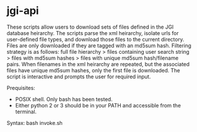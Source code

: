# jgi-api
These scripts allow users to download sets of files defined in the JGI database heirarchy. The scripts parse the xml heirarchy, isolate urls for user-defined file types, and download those files to the current directory. Files are only downloaded if they are tagged with an md5sum hash. Filtering strategy is as follows: full file hierarchy > files containing user search string > files with md5sum hashes > files with unique md5sum hash/filename pairs. When filenames in the xml heirarchy are repeated, but the associated files have unique md5sum hashes, only the first file is downloaded. The script is interactive and prompts the user for required input. 

Prequisites: 
  - POSIX shell. Only bash has been tested. 
  - Either python 2 or 3 should be in your PATH and accessible from the terminal. 

Syntax: 
bash invoke.sh 
